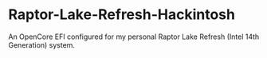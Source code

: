 # Raptor-Lake-Refresh-Hackintosh
An OpenCore EFI configured for my personal Raptor Lake Refresh (Intel 14th Generation) system.
